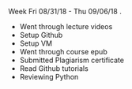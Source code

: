 Week Fri 08/31/18 - Thu 09/06/18 .

- Went through lecture videos
- Setup Github
- Setup VM
- Went through course epub
- Submitted Plagiarism certificate
- Read Github tutorials
- Reviewing Python
